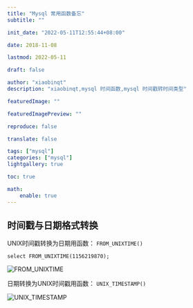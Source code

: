 ```yaml
---
title: "Mysql 常用函数备忘"
subtitle: ""

init_date: "2022-05-11T12:55:44+08:00"

date: 2018-11-08

lastmod: 2022-05-11

draft: false

author: "xiaobinqt"
description: "xiaobinqt,mysql 时间函数,mysql 时间戳转时间类型"

featuredImage: ""

featuredImagePreview: ""

reproduce: false

translate: false

tags: ["mysql"]
categories: ["mysql"]
lightgallery: true

toc: true

math:
    enable: true
---
```


<!-- author： xiaobinqt -->
<!-- email： xiaobinqt@163.com -->
<!-- https://xiaobinqt.github.io -->
<!-- https://www.xiaobinqt.cn -->

## 时间戳与日期格式转换

UNIX时间戳转换为日期用函数： `FROM_UNIXTIME()`

```mysql
select FROM_UNIXTIME(1156219870);
```

![FROM_UNIXTIME](https://cdn.xiaobinqt.cn/xiaobinqt.io/20220511/16f68bfe754148f1bd995b6aa0b2e74c.png?imageView2/0/q/75|watermark/2/text/eGlhb2JpbnF0/font/dmlqYXlh/fontsize/1000/fill/IzVDNUI1Qg==/dissolve/52/gravity/SouthEast/dx/15/dy/15 'FROM_UNIXTIME')

日期转换为UNIX时间戳用函数： `UNIX_TIMESTAMP()`

![UNIX_TIMESTAMP](https://cdn.xiaobinqt.cn/xiaobinqt.io/20220511/d1182fbf011d43bf95af2b195956f88b.png?imageView2/0/q/75|watermark/2/text/eGlhb2JpbnF0/font/dmlqYXlh/fontsize/1000/fill/IzVDNUI1Qg==/dissolve/52/gravity/SouthEast/dx/15/dy/15 'UNIX_TIMESTAMP')


